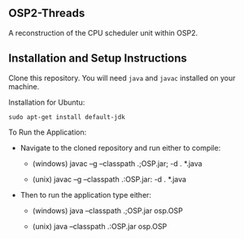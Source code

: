 ## OSP2-Threads

A reconstruction of the CPU scheduler unit within OSP2.

## Installation and Setup Instructions

Clone this repository. You will need `java` and `javac` installed on your machine.  

Installation for Ubuntu:

`sudo apt-get install default-jdk`

To Run the Application:  

* Navigate to the cloned repository and run either to compile:

  * (windows) javac –g –classpath .;OSP.jar; -d . *.java
  
  * (unix) javac –g –classpath .:OSP.jar: -d . *.java

* Then to run the application type either:

  * (windows) java –classpath .;OSP.jar osp.OSP
  
  * (unix) java –classpath .:OSP.jar osp.OSP 
